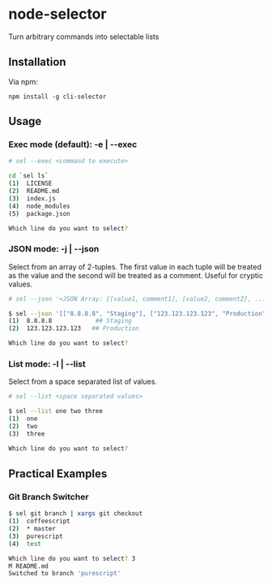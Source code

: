 # node-selector
Turn arbitrary commands into selectable lists

## Installation

Via npm:

    npm install -g cli-selector

## Usage

### Exec mode (default): -e | --exec

```bash
# sel --exec <command to execute>

cd `sel ls`
(1)  LICENSE
(2)  README.md
(3)  index.js
(4)  node_modules
(5)  package.json

Which line do you want to select?
```

### JSON mode: -j | --json

Select from an array of 2-tuples. The first value in each tuple will be treated as the value and the second will be treated as a comment. Useful for cryptic values.

```bash
# sel --json '<JSON Array: [[value1, comment1], [value2, comment2], ...]>'

$ sel --json '[["8.8.8.8", "Staging"], ["123.123.123.123", "Production"]]'
(1)  8.8.8.8            ## Staging
(2)  123.123.123.123   ## Production

Which line do you want to select?
```

### List mode: -l | --list

Select from a space separated list of values.

```bash
# sel --list <space separated values>

$ sel --list one two three
(1)  one
(2)  two
(3)  three

Which line do you want to select?
```

## Practical Examples

### Git Branch Switcher

```bash
$ sel git branch | xargs git checkout
(1)  coffeescript
(2)  * master
(3)  purescript
(4)  test

Which line do you want to select? 3
M README.md
Switched to branch 'purescript'
```
